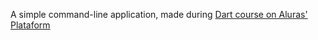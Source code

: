 A simple command-line application,  made during [Dart course on Aluras' Plataform](https://cursos.alura.com.br/certificate/3067a297-469c-4358-a9fb-a0878c1d869b?lang=en)
